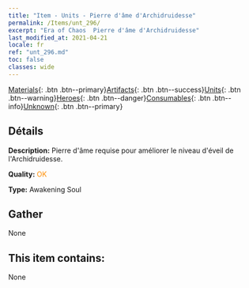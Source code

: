 ```yaml
---
title: "Item - Units - Pierre d'âme d'Archidruidesse"
permalink: /Items/unt_296/
excerpt: "Era of Chaos  Pierre d'âme d'Archidruidesse"
last_modified_at: 2021-04-21
locale: fr
ref: "unt_296.md"
toc: false
classes: wide
---
```

 [Materials](/fr/Items/){: .btn .btn--primary}[Artifacts](/fr/Items/Artifacts/){: .btn .btn--success}[Units](/fr/Items/Units/){: .btn .btn--warning}[Heroes](/fr/Items/Heroes/){: .btn .btn--danger}[Consumables](/fr/Items/Consumables/){: .btn .btn--info}[Unknown](/fr/Items/Unknown/){: .btn .btn--primary}

## Détails
 **Description:** Pierre d'âme requise pour améliorer le niveau d'éveil de l'Archidruidesse.

 **Quality:** <span style="color: #FF8C00">OK</span>

 **Type:** Awakening Soul

## Gather

  None

## This item contains:

  None

